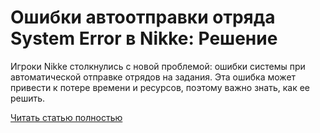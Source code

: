 # Ошибки автоотправки отряда System Error в Nikke: Решение



Игроки Nikke столкнулись с новой проблемой: ошибки системы при автоматической отправке отрядов на задания. Эта ошибка может привести к потере времени и ресурсов, поэтому важно знать, как ее решить.

[Читать статью полностью](https://xyberbara.com/gaming/nikke-system-error/)
